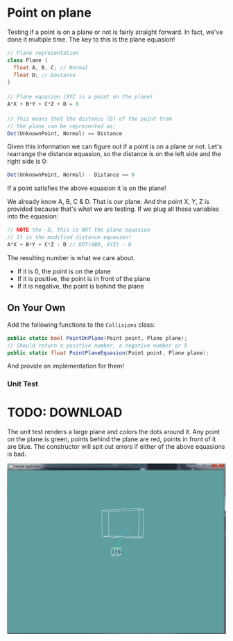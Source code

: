# Point on plane

Testing if a point is on a plane or not is fairly straight forward. In fact, we've done it multiple time. The key to this is the plane equasion!

```cs
// Plane representation
class Plane {
  float A, B, C; // Normal
  float D; // Dostance
}

// Plane equasion (XYZ is a point on the plane)
A*X + B*Y + C*Z + D = 0

// This means that the distance (D) of the point from 
// the plane can be represented as:
Dot(UnknownPoint, Normal) == Distance
```

Given this information we can figure out if a point is on a plane or not. Let's rearrange the distance equasion, so the distance is on the left side and the right side is 0:

```cs
Dot(UnknownPoint, Normal) - Distance == 0
```

If a point satisfies the above equasion it is on the plane!

We already know A, B, C & D. That is our plane. And the point X, Y, Z is provided because that's what we are testing. If we plug all these variables into the equasion:

```cs
// NOTE the -D, this is NOT the plane equasion
// It is the modified distance equasion!
A*X + B*Y + C*Z - D // DOT(ABD, XYZ) - D
```

The resulting number is what we care about. 

* If it is 0, the point is on the plane
* If it is positive, the point is in front of the plane
* If it is negative, the point is behind the plane

## On Your Own

Add the following functions to the ```Collisions``` class:

```cs
public static bool PointOnPlane(Point point, Plane plane);
// Should return a positive number, a negative number or 0
public static float PointPlaneEquasion(Point point, Plane plane);
```

And provide an implementation for them!

### Unit Test

# TODO: DOWNLOAD

The unit test renders a large plane and colors the dots around it. Any point on the plane is green, points behind the plane are red, points in front of it are blue. The constructor will spit out errors if either of the above equasions is bad.

![UNIT](aabb_closest_point_unit.png)

```cs

```